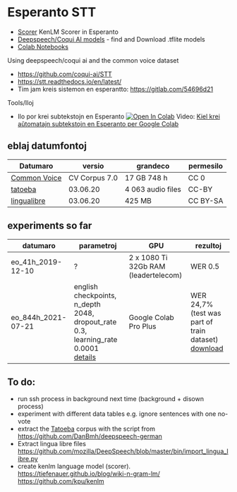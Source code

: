 # Esperanto STT
* [Scorer](https://github.com/parolteknologio/stt-esperanto/tree/master/scorer) KenLM Scorer in Esperanto
* [Deepspeech/Coqui AI models](https://github.com/parolteknologio/stt-esperanto/tree/master/deepspeech-coqui) - find and Download .tflite models
* [Colab Notebooks](https://github.com/parolteknologio/stt-esperanto/tree/master/colab-notebooks)

Using deepspeech/coqui ai and the common voice dataset
* https://github.com/coqui-ai/STT
* https://stt.readthedocs.io/en/latest/
* Tim jam kreis sistemon en esperantto: https://gitlab.com/54696d21

Tools/Iloj

* Ilo por krei subtekstojn en Esperanto [![Open In Colab](https://colab.research.google.com/assets/colab-badge.svg)](https://colab.research.google.com/github/parolteknologio/stt-esperanto/blob/master/colab-notebooks/Subtekstoj_en_Esperanto.ipynb)
 Video: [Kiel krei aŭtomatajn subtekstojn en Esperanto per Google Colab](https://www.youtube.com/watch?v=NZGj1Tb7MmA)

## eblaj datumfontoj

|Datumaro|versio|grandeco|permesilo|
|--|--|--|--|
|[Common Voice](https://commonvoice.mozilla.org/eo/datasets)|CV Corpus 7.0 |17 GB 748 h|CC 0|
|[tatoeba](https://tatoeba.org/epo/sentences/search?query=&from=epo&to=none&user=&orphans=no&unapproved=no&has_audio=yes&tags=&list=&native=&trans_filter=limit&trans_to=und&trans_link=&trans_user=&trans_orphan=&trans_unapproved=&trans_has_audio=&sort=relevance&sort_reverse=)|03.06.20|4 063 audio files|CC-BY|
|[lingualibre](https://lingualibre.org/wiki/Help:Download_from_LinguaLibre)|03.06.20|425 MB|CC BY-SA|


## experiments so far

|datumaro|parametroj|GPU|rezultoj|
|--|--|--|--|
|eo_41h_2019-12-10|?|2 x 1080 Ti 32Gb RAM (leadertelecom)| WER 0.5|
|eo_844h_2021-07-21|english checkpoints, n_depth 2048, dropout_rate 0.3, learning_rate 0.0001  [details](https://github.com/parolteknologio/stt-esperanto/blob/master/deepspeech-coqui/common-voice-corpus-7/2048-transfer-from-english.txt)|Google Colab Pro Plus| WER 24,7% (test was part of train dataset) [download](https://github.com/parolteknologio/stt-esperanto/tree/master/deepspeech-coqui/common-voice-corpus-7)|


## To do:
- run ssh process in background next time (background + disown process)
- experiment with different data tables e.g. ignore sentences with one no-vote
- extract the [Tatoeba](https://tatoeba.org/epo/sentences/search?query=&from=epo&to=none&user=&orphans=no&unapproved=no&has_audio=yes&tags=&list=&native=&trans_filter=limit&trans_to=und&trans_link=&trans_user=&trans_orphan=&trans_unapproved=&trans_has_audio=&sort=relevance&sort_reverse=) corpus with the script from https://github.com/DanBmh/deepspeech-german
- Extract lingua libre files https://github.com/mozilla/DeepSpeech/blob/master/bin/import_lingua_libre.py
- create kenlm language model (scorer). https://tiefenauer.github.io/blog/wiki-n-gram-lm/ https://github.com/kpu/kenlm


